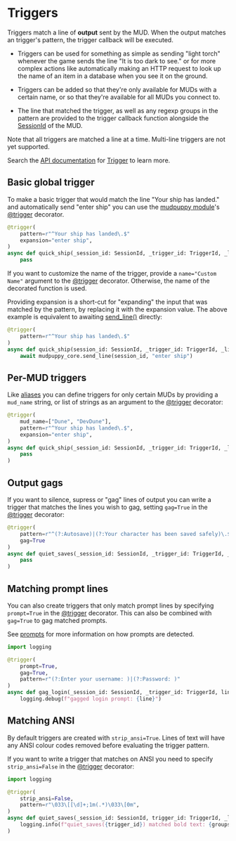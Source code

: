# Triggers

Triggers match a line of **output** sent by the MUD. When the output matches an
trigger's pattern, the trigger callback will be executed.

* Triggers can be used for something as simple as sending "light torch" whenever
the game sends the line "It is too dark to see." or for more complex actions
like automatically making an HTTP request to look up the name of an item in
a database when you see it on the ground.

* Triggers can be added so that they're only available for MUDs with a certain
name, or so that they're available for all MUDs you connect to.

* The line that matched the trigger, as well as any regexp groups in the pattern are
provided to the trigger callback function alongside the [SessionId] of the MUD.

<div class="warning">
Note that all triggers are matched a line at a time. Multi-line triggers are not
yet supported.
</div>

Search the [API documentation] for [Trigger][trigger-search] to learn more.

[SessionId]: https://mudpuppy-rs.github.io/mudpuppy/api-docs/mudpuppy_core.html#SessionId
[API documentation]: https://mudpuppy-rs.github.io/mudpuppy/api-docs/index.html
[trigger-search]: https://mudpuppy-rs.github.io/mudpuppy/api-docs/mudpuppy_core.html?search=Trigger
[SessionId]: https://mudpuppy-rs.github.io/mudpuppy/api-docs/mudpuppy_core.html#SessionId

## Basic global trigger

To make a basic trigger that would match the line "Your ship has landed." and
automatically send "enter ship" you can use the [mudpuppy module]'s [@trigger]
decorator.

```python
@trigger(
    pattern=r"^Your ship has landed\.$"
    expansion="enter ship",
)
async def quick_ship(_session_id: SessionId, _trigger_id: TriggerId, _line: str, _groups):
    pass
```

If you want to customize the name of the trigger, provide a `name="Custom Name"`
argument to the [@trigger] decorator. Otherwise, the name of the decorated function
is used.

Providing expansion is a short-cut for "expanding" the input that was matched by
the pattern, by replacing it with the expansion value. The above example is
equivalent to awaiting [send_line()] directly:

```python
@trigger(
    pattern=r"^Your ship has landed\.$"
)
async def quick_ship(session_id: SessionId, _trigger_id: TriggerId, _line: str, _groups):
    await mudpuppy_core.send_line(session_id, "enter ship")
```

[mudpuppy module]: https://mudpuppy-rs.github.io/mudpuppy/api-docs/mudpuppy.html#trigger
[@trigger]: https://mudpuppy-rs.github.io/mudpuppy/api-docs/mudpuppy.html
[send_line()]: https://mudpuppy-rs.github.io/mudpuppy/api-docs/mudpuppy_core.html#MudpuppyCore.send_line

## Per-MUD triggers

Like [aliases](aliases.md) you can define triggers for only certain MUDs by
providing a `mud_name` string, or list of strings as an argument to the
[@trigger] decorator:

```python
@trigger(
    mud_name=["Dune", "DevDune"],
    pattern=r"^Your ship has landed\.$",
    expansion="enter ship",
)
async def quick_ship(_session_id: SessionId, _trigger_id: TriggerId, _line: str, _groups):
    pass
)
```

## Output gags

If you want to silence, supress or "gag" lines of output you can write a trigger
that matches the lines you wish to gag, setting `gag=True` in the [@trigger]
decorator:

```python
@trigger(
    pattern=r"^(?:Autosave)|(?:Your character has been saved safely)\.$",
    gag=True
)
async def quiet_saves(_session_id: SessionId, _trigger_id: TriggerId, _line: str, _groups):
    pass
)
```

## Matching prompt lines

You can also create triggers that only match prompt lines by specifying
`prompt=True` in the [@trigger] decorator. This can also be combined with
`gag=True` to gag matched prompts.

See [prompts] for more information on how prompts are detected.

```python
import logging

@trigger(
    prompt=True,
    gag=True,
    pattern=r"(?:Enter your username: )|(?:Password: )"
)
async def gag_login(_session_id: SessionId, _trigger_id: TriggerId, line: str, _groups: Any):
    logging.debug(f"gagged login prompt: {line}")
```

[prompts]: prompts.md

## Matching ANSI

By default triggers are created with `strip_ansi=True`. Lines of text will have
any ANSI colour codes removed before evaluating the trigger pattern.

If you want to write a trigger that matches on ANSI you need to specify
`strip_ansi=False` in the [@trigger] decorator:

```python
import logging

@trigger(
    strip_ansi=False,
    pattern=r"\033\[[\d]+;1m(.*)\033\[0m",
)
async def quiet_saves(_session_id: SessionId, trigger_id: TriggerId, _line: str, groups):
    logging.info(f"quiet_saves({trigger_id}) matched bold text: {groups[0]}")
)
```
